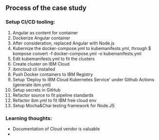 ## Process of the case study

### Setup CI/CD tooling:

1. Angular as content for container
2. Dockerize Angular container
3. After consideration, replaced Angular with Node.js
4. Kubernize the docker-compose.yml to kubemanifests.yml, through $ kompose convert -f docker-compose.yml -o kubemanifests.yml
5. Edit kubemanifests.yml to fit the clusters
6. Create cluster on IBM Cloud
7. ibmcloud cli installed
8. Push Docker containers to IBM Registry
9. Setup 'Deploy to IBM Cloud Kubernetes Service' under Github Actions (generate ibm.yml)
10. Setup secrets in GitHub
11. Refactor source to fit pipeline standards
12. Refactor ibm.yml to fit IBM free cloud env
13. Setup Mocha&Chai testing framework for Node.JS


### Learning thoughts:

- Documentation of Cloud vendor is valuable
- 
